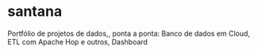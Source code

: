 # santana
Portfólio de projetos de dados,, ponta a ponta: 
  Banco de dados em Cloud, 
  ETL com Apache Hop e outros,
  Dashboard
